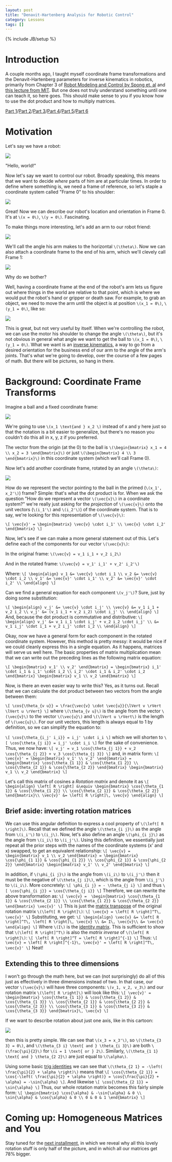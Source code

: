 ```yaml
---
layout: post
title: "Denavit-Hartenberg Analysis for Robotic Control"
category: Lessons
tags: []
---
```

{% include JB/setup %}

# Introduction

A couple months ago, I taught myself coordinate frame transformations and the Denavit-Hartenberg parameters for inverse kinematics in robotics, primarily from Chapter 3 of [Robot Modeling and Control by Spong et. al](http://www.amazon.com/Robot-Modeling-Control-Mark-Spong/dp/0471649902) and [this lecture from MIT](http://ocw.mit.edu/courses/aeronautics-and-astronautics/16-07-dynamics-fall-2009/lecture-notes/MIT16_07F09_Lec03.pdf). But one does not truly understand something until one can teach it, so here goes. This should make sense to you if you know how to use the dot product and how to multiply matrices. 

[Part 1](/2012/06/05/denavit-hartenberg-robotic-control/)/[Part 2](/2012/06/09/denavit-hartenberg-for-robotics-part-2-homogeneous-matrices/)/[Part 3](/2012/06/10/denavit-hartenberg-for-robotics-part-3-the-d-h-parameters/)/[Part 4](/2012/06/19/denavit-hartenberg-parameters-part-4-existence-and-uniqueness/)/[Part 5](/2012/06/25/denavit-hartenberg-analysis-part-5-assigning-coordinate-frames/)/[Part 6](/2012/06/27/denavit-hartenberg-analysis-part-6-examples/)

# Motivation

Let's say we have a robot:

<img class="svg-figure" src="/img/2012-06-05/robot.svg">

"Hello, world!"

Now let's say we want to control our robot. Broadly speaking, this means that we want to decide *where* parts of him are at particular times. In order to define where something is, we need a frame of reference, so let's staple a coordinate system called "Frame 0" to his shoulder:

<img class="svg-figure" src="/img/2012-06-05/robot_with_frame_0.svg">


Great! Now we can describe our robot's location and orientation in Frame 0. It's at `\(x = 0\)`, `\(y = 0\)`. Fascinating.

To make things more interesting, let's add an arm to our robot friend:

<img class="svg-figure" src="/img/2012-06-05/robot_with_arm.svg">


We'll call the angle his arm makes to the horizontal `\(\theta\)`. Now we can also attach a coordinate frame to the end of his arm, which we'll clevely call Frame 1:

<img class="svg-figure" src="/img/2012-06-05/robot_with_arm_and_frame_1.svg">


Why do we bother?

Well, having a coordinate frame at the end of the robot's arm lets us figure out where things in the world are relative to that point, which is where we would put the robot's hand or gripper or death saw. For example, to grab an object, we need to move the arm until the object is at position `\(x_1 = 0\)`, `\(y_1 = 0\)`, like so:

<img class="svg-figure" src="/img/2012-06-05/robot_with_arm_and_frame_1_and_ball.svg">


This is great, but not very useful by itself. When we're controlling the robot, we can use the motor his shoulder to change the angle `\(\theta\)`, but it's not obvious in general what angle we want to get the ball to `\(x_1 = 0\)`, `\(y_1 = 0\)`. What we want is an [inverse kinematics](http://en.wikipedia.org/wiki/Inverse_kinematics), a way to go from a desired orientation for the business end of our arm to the angle of the arm's joints. That's what we're going to develop, over the course of a few pages of math. But there will be pictures, so hang in there. 

# Background: Coordinate Frame Transforms

Imagine a ball and a fixed coordinate frame:

<img class="svg-figure" src="/img/2012-06-05/ball_frame_0.svg">


We're going to use `\(x_1 \text{and } x_2 \)` instead of x and y here just so that the notation is a bit easier to generalize, but there's no reason you couldn't do this all in x, y, z if you preferred.

The vector from the origin (at the 0) to the ball is `\(\begin{bmatrix} x_1 = 4 \\ x_2 = 3 \end{bmatrix}\)` or just `\(\begin{bmatrix} 4 \\ 3 \end{bmatrix}\)` in this coordinate system (which we'll call Frame 0). 

Now let's add another coordinate frame, rotated by an angle `\(\theta\)`:

<img class="svg-figure" src="/img/2012-06-05/ball_frame_0_and_1.svg">


How do we represent the vector pointing to the ball in the primed (`\(x_1', x_2'\)`) frame? Simple: that's what the dot product is for. When we ask the question "How do we represent a vector `\(\vec{v}\)` in a coordinate system?" we're really just asking for the *projection* of `\(\vec{v}\)` onto the unit vectors (`\(i_1'\)` and `\(i_2'\)`) of the coordinate system. That is to say, we're looking for this representation of `\(\vec{v}\)`:

`\[
\vec{v}' = \begin{bmatrix} \vec{v} \cdot i_1' \\ \vec{v} \cdot i_2' \end{bmatrix}
\]`

Now, let's see if we can make a more general statement out of this. Let's define each of the components for our vector `\(\vec{v}\)`:

In the original frame:
`\(\vec{v} = v_1 i_1 + v_2 i_2\)`

And in the rotated frame:
`\(\vec{v} = v_1' i_1' + v_2' i_2'\)`

Where:
`\[
\begin{align}
v_1 &= \vec{v} \cdot i_1 \\
v_2 &= \vec{v} \cdot i_2 \\
v_1' &= \vec{v}' \cdot i_1' \\
v_2' &= \vec{v}' \cdot i_2' \\
\end{align}
\]`

Can we find a general equation for each component `\(v_j'\)`? Sure, just by doing some substitution:

`\[
\begin{align}
v_j' &= \vec{v} \cdot i_j' \\
\vec{v} &= v_1 i_1 + v_2 i_2 \\
v_j' &= (v_1 i_1 + v_2 i_2) \cdot i_j' \\
\end{align}
\]`
And, because the dot product is commutative and distributive:
`\[
\begin{align}
v_j' &= v_1 i_1 \cdot i_j' + v_2 i_2 \cdot i_j' \\
 &= v_1 i_j' \cdot i_1 + v_2 i_j' \cdot i_2 \\
\end{align}
\]`

Okay, now we have a general form for each component in the rotated coordinate system. However, this method is pretty messy: it would be nice if we could cleanly express this in a single equation. As it happens, matrices will serve us well here. The basic properties of matrix multiplication mean that we can write out the preceding lines as the following matrix equation:

`\[
\begin{bmatrix}
v_1' \\
v_2'
\end{bmatrix} =
\begin{bmatrix}
i_1' \cdot i_1 & i_1' \cdot i_2 \\
i_2' \cdot i_1 & i_2' \cdot i_2
\end{bmatrix}
\begin{bmatrix}
v_1 \\
v_2
\end{bmatrix}
\]`

Now, is there an even easier way to write this? Yes, as it turns out. Recall that we can calculate the dot product between two vectors from the angle between them:

`\[
\cos{\theta_{v u}} = \frac{\vec{v} \cdot \vec{u}}{\lVert v \rVert \lVert u \rVert}
\]`
where `\(\theta_{v u}\)` is the angle from the vector `\(\vec{v}\)` to the vector `\(\vec{u}\)` and `\(\lVert u \rVert\)` is the length of `\(\vec{u}\)`. For our unit vectors, this length is always equal to 1 by definition, so we can simplify the equation to:

`\[
\cos{\theta_{i_j' i_i}} = i_j' \cdot i_i
\]`
which we will shorten to
`\[
\cos{\theta_{j i}} = i_j' \cdot i_i
\]`
for the sake of convenience. Thus, we now have:
`\[
v_j' = v_1 \cos{\theta_{j 1}} + v_2 \cos{\theta_{j 2}} + v_3 \cos{\theta_{j 3}}
\]`
and, in matrix form:
`\[
\vec{v}' = \begin{bmatrix}
v_1' \\
v_2'
\end{bmatrix} =
\begin{bmatrix}
\cos{\theta_{1 1}} & \cos{\theta_{1 2}} \\
\cos{\theta_{2 1}} & \cos{\theta_{2 2}}
\end{bmatrix}
\begin{bmatrix}
v_1 \\
v_2
\end{bmatrix}
\]`

Let's call this matrix of cosines a *Rotation matrix* and denote it as 
`\[
\begin{align}
\left[ R \right] &\equiv \begin{bmatrix}
\cos{\theta_{1 1}} & \cos{\theta_{1 2}} \\
\cos{\theta_{2 1}} & \cos{\theta_{2 2}}
\end{bmatrix}\\
\vec{v}' &= \left[ R \right]\, \vec{v}
\end{align}
\]`

## Brief aside: inverting rotation matrices
We can use this angular definition to express a cool property of `\(\left[ R \right]\)`. Recall that we defined the angle `\(\theta_{i j}\)` as the angle from `\(i_i'\)` to `\(i_j\)`. Now, let's also define an angle `\(\phi_{i j}\)` as the angle from `\(i_i\)` to `\(i_j'\)`. Using this definition, we essentially just repeat all the prior steps with the names of the coordinate systems (x' and x) swapped, to get an equivalent relationship:
`\[
\vec{v} = \begin{bmatrix}
v_1 \\
v_2
\end{bmatrix} =
\begin{bmatrix}
\cos{\phi_{1 1}} & \cos{\phi_{1 2}} \\
\cos{\phi_{2 1}} & \cos{\phi_{2 2}}
\end{bmatrix}
\begin{bmatrix}
v_1' \\
v_2'
\end{bmatrix}
\]`

In addition, if `\(\phi_{i j}\)` is the angle from `\(i_i\)` to `\(i_j'\)` then it must be the negative of `\(\theta_{j i}\)`, which is the angle from `\(i_j'\)` to `\(i_i\)`. More concretely:
`\[
\phi_{i j} = - \theta_{j i}
\]`
and thus
`\[
\cos{\phi_{i j}} = \cos{\theta_{j i}}
\]`
Therefore, we can rewrite the above transformation as:
`\[
\vec{v} = 
\begin{bmatrix}
\cos{\theta_{1 1}} & \cos{\theta_{2 1}} \\
\cos{\theta_{1 2}} & \cos{\theta_{2 2}}
\end{bmatrix} \vec{v}'
\]`
This is just the [matrix transpose](http://en.wikipedia.org/wiki/Transpose) of the original rotation matrix `\(\left[ R \right]\)`:
`\[
\vec{v} = \left[ R \right]^T\, \vec{v}'
\]`
Substituting, we get:
`\[
\begin{align}
\vec{v} &= \left[ R \right]^T\, \left[ R \right]\, \vec{v} \\
 &= I\, \vec{v}\\
 &= \vec{v}
\end{align}
\]`
Where `\(I\)` is the [identity matrix](http://en.wikipedia.org/wiki/Identity_matrix). This is sufficient to show that `\(\left[ R \right]^T\)` is also the *matrix inverse* of `\(\left[ R \right]\)`:
`\[
\left[ R \right]^T = \left[ R \right]^{-1}
\]`
Thus:
`\[
\vec{v} = \left[ R \right]^{-1}\, \vec{v}' = \left[ R \right]^T\, \vec{v}'
\]`
Neat!

## Extending this to three dimensions
I won't go through the math here, but we can (not surprisingly) do all of this just as effectively in three dimensions instead of two. In that case, our vector `\(\vec{v}\)` will have three components: `\(v_1, v_2, v_3\)` and our rotation matrix `\(\left[ R \right]\)` will look like this:
`\[
\vec{v}' = \begin{bmatrix}
\cos{\theta_{1 1}} & \cos{\theta_{1 2}} & \cos{\theta_{1 3}} \\
\cos{\theta_{2 1}} & \cos{\theta_{2 2}} & \cos{\theta_{2 3}} \\
\cos{\theta_{3 1}} & \cos{\theta_{3 2}} & \cos{\theta_{3 3}}
\end{bmatrix}\, \vec{v}
\]`

If we want to describe rotation about just one axis, like in this cartoon:

<img class="svg-figure" src="/img/2012-06-05/3d_rotation_example.svg">


then this is pretty simple. We can see that `\(x_3 = x_3'\)`, so `\(\theta_{3 3} = 0\)`, and `\(\theta_{3 i} \text{ and } \theta_{i 3}\)` are both `\(\frac{\pi}{2}\)` for `\(i = 1 \text{ or } 2\)`. Similarly, `\(\theta_{1 1} \text{ and } \theta_{2 2}\)` are just equal to `\(\alpha\)`. 

Using some basic [trig identities](http://en.wikipedia.org/wiki/List_of_trigonometric_identities#Symmetry) we can see that `\(\theta_{2 1} = -\left( \frac{\pi}{2} + \alpha \right)\)` means that 
`\[
\cos{\theta_{2 1}} = \cos{-\left( \frac{\pi}{2} + \alpha \right)} = \cos{\frac{\pi}{2} + \alpha} = -\sin{\alpha}
\]`. 
And likewise
`\[
\cos{\theta_{2 1}} = \sin{\alpha}
\]`
Thus, our whole rotation matrix becomes this fairly simple form:
`\[
\begin{bmatrix}
\cos{\alpha} & -\sin{\alpha} & 0 \\
\sin{\alpha} & \cos{\alpha} & 0 \\
0 & 0 & 1
\end{bmatrix}
\]`

# Coming up: Homogeneous Matrices and You
Stay tuned for the [next installment](/2012/06/09/denavit-hartenberg-for-robotics-part-2-homogeneous-matrices/), in which we reveal why all this lovely rotation stuff is only half of the picture, and in which all our matrices get 78% bigger. 
